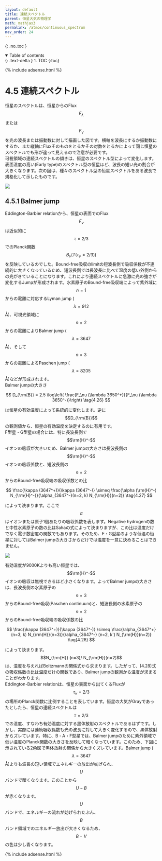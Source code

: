 ```yaml
---
layout: default
title: 連続スペクトル
parent: 恒星大気の物理学
math: mathjax3
permalink: /atmos/continuous_spectrum
nav_order: 24
---
```


{: .no_toc }

<details open markdown="block">
  <summary>
    Table of contents
  </summary>
  {: .text-delta }
1. TOC
{:toc}
</details>

{% include adsense.html %}

# 4.5 連続スペクトル

恒星のスペクトルは、恒星からのFlux $$F_\lambda$$または$$F_\nu$$を光の波長または振動数に対して描画した図です。横軸を波長にするか振動数にするか、また縦軸にFluxそのものをとるかその対数をとるかによって同じ恒星のスペクトルでも形が違って見えるので注意が必要です。  
可視領域の連続スペクトルの傾きは、恒星のスペクトル型によって変化します。表面温度の高い(Early type)のスペクトル型の恒星ほど、波長の短い光の割合が大きくなります。次の図は、種々のスペクトル型の恒星スペクトルをある波長で規格化して示したものです。

![](/images/atmos/)

## 4.5.1 Balmer jump

Eddington-Barbier relationから、恒星の表面でのFlux $$F_\nu$$は近似的に$$\tau=2/3$$でのPlanck関数$$B_\nu (T(\tau_\nu = 2/3))$$を反映しているのでした。Bound-free吸収のlimitの短波長側で吸収係数が不連続的に大きくなっているため、短波長側では長波長に比べて温度の低い外側からの光がきていることになります。これにより連続スペクトルに急激に光の強さが変化するJumpが形成されます。水素原子のBound-free吸収端によって紫外域に$$n=1$$からの電離に対応するLyman jump ($$\lambda = 912$$Å)、可視光領域に$$n=2$$からの電離によりBalmer jump ($$\lambda = 3647$$Å)、そして$$n=3$$からの電離によるPaschen jump ($$\lambda = 8205$$Å)などが形成されます。  
Balmer jumpの大きさ

$$
D_{\rm{B}} 
= 2.5 \log\left( \frac{F_\nu (\lambda 3650^+)}{F_\nu (\lambda 3650^-)}\right) \tag{4.26}
$$

は恒星の有効温度によって系統的に変化します。逆に$$D_{\rm{B}}$$の観測値から、恒星の有効温度を決定するのに有用です。  
F型星・G型星の場合には、特に長波長側で$$\rm{H}^-$$イオンの吸収が大きいため、Balmer jumpの大きさは長波長側の$$\rm{H}^-$$イオンの吸収係数と、短波長側の$$n=2$$からのBound-free吸収端の吸収係数との比

$$
\frac{\kappa (3647^+)}{\kappa (3647^-)} 
\simeq \frac{\alpha (\rm{H}^-) N_{\rm{H}^-}}{\alpha_{3647^-}(n=2, k) N_{\rm{H}}(n=2)} \tag{4.27}
$$

によって決まります。ここで$$\alpha$$はイオンまたは原子1個あたりの吸収係数を表します。Negative hydrogenの数と中性水素原子の数の比はSahaの式によって決まりますが、この比は温度だけでなく電子数密度の関数でもあります。そのため、F・G型星のような低温の恒星に対してはBalmer jumpの大きさからだけでは温度を一意に決めることはできません。

![](/images/atmos/)

有効温度が9000Kよりも高い恒星では、$$\rm{H}^-$$イオンの吸収は無視できるほど小さくなります。よってBalmer jumpの大きさは、長波長側の水素原子の$$n=3$$からのBound-free吸収(Paschen continuum)と、短波長側の水素原子の$$n=2$$からのBound-free吸収端の吸収係数の比

$$
\frac{\kappa (3647^+)}{\kappa (3647^-)}
\simeq \frac{\alpha_{3647^+} (n=3, k) N_{\rm{H}}(n=3)}{\alpha_{3647^-} (n=2, k') N_{\rm{H}}(n=2)} \tag{4.28}
$$

によって決まります。$$N_{\rm{H}} (n=3)/ N_{\rm{H}}(n=2)$$は、温度を与えればBoltzmannの関係式から求まります。したがって、(4.28)式の吸収係数の比は温度だけの関数であり、Balmer jumpの観測から温度が求まることがわかります。  
Eddington-Barbier relationは、恒星の表面から出てくるFluxが$$\tau_\nu = 2/3$$の場所のPlanck関数に比例することを表しています。恒星の大気がGrayであったとしたら、恒星の連続スペクトルは$$\tau=2/3$$での温度、すなわち有効温度に対する黒体放射のスペクトルであるはずです。しかし、実際には連続吸収係数も光の波長に対して大きく変化するので、黒体放射からズレています。特に、B・A・F型星では、Balmer jumpのために紫外領域で低い温度のPlanck関数の大きさを反映して暗くなっています。このため、下図に示されている2色図で黒体放射の関係から大きくズレています。Balmer jump ($$\lambda = 3647$$Å)よりも波長の短い領域でエネルギーの放出が妨げられ、$$U$$バンドで暗くなります。このことから
$$U-B$$が赤くなります。$$U$$バンドで、エネルギーの流れが妨げられたぶん、$$B$$バンド領域でのエネルギー放出が大きくなるため、$$B-V$$の色は少し青くなります。

{% include adsense.html %}
